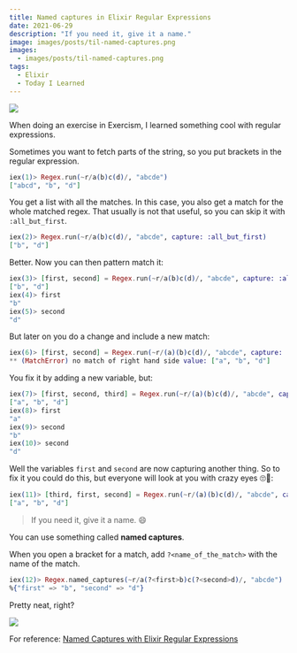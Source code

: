 ```yaml
---
title: Named captures in Elixir Regular Expressions
date: 2021-06-29
description: "If you need it, give it a name."
image: images/posts/til-named-captures.png
images:
  - images/posts/til-named-captures.png
tags:
  - Elixir
  - Today I Learned
---
```


![](https://media.giphy.com/media/6uPOdgLIuhHYQ/giphy.gif)

When doing an exercise in Exercism, I learned something cool with regular expressions.

Sometimes you want to fetch parts of the string, so you put brackets in the regular expression.

```elixir
iex(1)> Regex.run(~r/a(b)c(d)/, "abcde")
["abcd", "b", "d"]
```

You get a list with all the matches. In this case, you also get a match for the whole matched regex.
That usually is not that useful, so you can skip it with `:all_but_first`.

```elixir
iex(2)> Regex.run(~r/a(b)c(d)/, "abcde", capture: :all_but_first)
["b", "d"]
```

Better. Now you can then pattern match it:

```elixir
iex(3)> [first, second] = Regex.run(~r/a(b)c(d)/, "abcde", capture: :all_but_first)
["b", "d"]
iex(4)> first
"b"
iex(5)> second
"d"
```

But later on you do a change and include a new match:

```elixir
iex(6)> [first, second] = Regex.run(~r/(a)(b)c(d)/, "abcde", capture: :all_but_first)
** (MatchError) no match of right hand side value: ["a", "b", "d"]
```

You fix it by adding a new variable, but:

```elixir
iex(7)> [first, second, third] = Regex.run(~r/(a)(b)c(d)/, "abcde", capture: :all_but_first)
["a", "b", "d"]
iex(8)> first
"a"
iex(9)> second
"b"
iex(10)> second
"d"
```

Well the variables `first` and `second` are now capturing another thing. So to fix it you could do this, but everyone will look at you with crazy eyes 🙄🤬:

```elixir
iex(11)> [third, first, second] = Regex.run(~r/(a)(b)c(d)/, "abcde", capture: :all_but_first)
["a", "b", "d"]
```

> If you need it, give it a name. 😄

You can use something called **named captures**.

When you open a bracket for a match, add `?<name_of_the_match>` with the name of the match.

```elixir
iex(12)> Regex.named_captures(~r/a(?<first>b)c(?<second>d)/, "abcde")
%{"first" => "b", "second" => "d"}
```

Pretty neat, right?

![](https://media.giphy.com/media/yjN7s3fOXtdimCTPrk/giphy.gif)

For reference: [Named Captures with Elixir Regular Expressions](https://til.hashrocket.com/posts/d75339a700-named-captures-with-elixir-regular-expressions)
